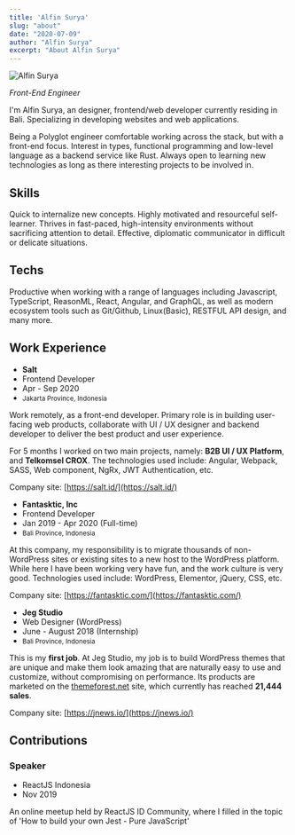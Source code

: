 ```yaml
---
title: 'Alfin Surya'
slug: "about"
date: "2020-07-09"
author: "Alfin Surya"
excerpt: "About Alfin Surya"
---
```


<div class="img-float">
    <img src="assets/img/author.jpg" alt="Alfin Surya" />
</div>

*Front-End Engineer*

I'm Alfin Surya, an designer, frontend/web developer currently residing in Bali. Specializing in developing websites and web applications.

Being a Polyglot engineer comfortable working across the stack, but with a front-end focus. Interest in types, functional programming and low-level language as a backend service like Rust. Always open to learning new technologies as long as there interesting projects to be involved in. 

## Skills
Quick to internalize new concepts. Highly motivated and resourceful self-learner. Thrives in fast-paced, high-intensity environments without sacrificing attention to detail. Effective, diplomatic communicator in difficult or delicate situations.

## Techs
Productive when working with a range of languages including Javascript, TypeScript, ReasonML, React, Angular, and GraphQL, as well as modern ecosystem tools such as Git/Github, Linux(Basic), RESTFUL API design, and many more.

## Work Experience
<div class="section-group-about">
<ul>
    <li><strong>Salt</strong></li>
    <li>Frontend Developer</li>
    <li>Apr - Sep 2020</li>
    <li><small>Jakarta Province, Indonesia</small></li>
</ul>

Work remotely, as a front-end developer. Primary role is in building user-facing web products, collaborate with UI / UX designer and backend developer to deliver the best product and user experience. 

For 5 months I worked on two main projects, namely: **B2B UI / UX Platform**, and **Telkomsel CROX**. The technologies used include: Angular, Webpack, SASS, Web component, NgRx, JWT Authentication, etc.

Company site: [https://salt.id/](https://salt.id/)
</div>

<div class="section-group-about">
<ul>
    <li><strong>Fantasktic, Inc</strong></li>
    <li>Frontend Developer</li>
    <li>Jan 2019 - Apr 2020 (Full-time)</li>
    <li><small>Bali Province, Indonesia</small></li>
</ul>
At this company, my responsibility is to migrate thousands of non-WordPress sites or existing sites to a new host to the WordPress platform. While here I have been working very have fun, and the work culture is very good. Technologies used include: WordPress, Elementor, jQuery, CSS, etc.

Company site: [https://fantasktic.com/](https://fantasktic.com/)
</div>

<div class="section-group-about">
<ul>
    <li><strong>Jeg Studio</strong></li>
    <li>Web Designer (WordPress)</li>
    <li>June - August 2018 (Internship)</li>
    <li><small>Bali Province, Indonesia</small></li>
</ul>

This is my **first job**. At Jeg Studio, my job is to build WordPress themes that are unique and make them look amazing that are naturally easy to use and customize, without compromising on performance. Its products are marketed on the [themeforest.net](https://themeforest.net/) site, which currently has reached **21,444 sales**.

Company site: [https://jnews.io/](https://jnews.io/)
</div>

## Contributions

### Speaker
<div class="section-group-about noMargin">
<ul>
    <li>ReactJS Indonesia</li>
    <li>Nov 2019</li>
</ul>
</div>

An online meetup held by ReactJS ID Community, where I filled in the topic of 'How to build your own Jest - Pure JavaScript'